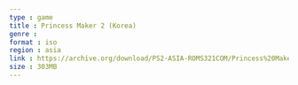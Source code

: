 ```yaml
---
type : game
title : Princess Maker 2 (Korea)
genre : 
format : iso
region : asia
link : https://archive.org/download/PS2-ASIA-ROMS321COM/Princess%20Maker%202%20%28Korea%29.7z
size : 303MB
---
```

